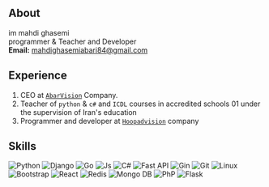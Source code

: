   ## About
<p>
im mahdi ghasemi<br>
programmer & Teacher and Developer<br>
<b>Email:</b> <a href="mailto:mahdighasemiabari84@gmail.com">mahdighasemiabari84@gmail.com</a>
</p>

  ## Experience
1. CEO at <a href='https://github.com/abarvision/'>`AbarVision`</a> Company.
2. Teacher of `python` & `c#` and `ICDL` courses in accredited schools 01 under the supervision of Iran's education
3. Programmer and developer at <a href='https://github.com//hoopadvision/'>`Hoopadvision`</a> company

  ## Skills
![Python](https://img.shields.io/badge/python-%2320232a.svg?style=for-the-badge&logo=python)
![Django](https://img.shields.io/badge/django-%2320232a.svg?style=for-the-badge&logo=django)
![Go](https://img.shields.io/badge/Go%20Lang-%2320232a.svg?style=for-the-badge&logo=go)
![Js](https://img.shields.io/badge/java%20script-%2320232a.svg?style=for-the-badge&logo=javascript)
![C#](https://img.shields.io/badge/C%20Sharp-%2320232a.svg?style=for-the-badge&logo=csharp)
![Fast API](https://img.shields.io/badge/fastapi-%2320232a.svg?style=for-the-badge&logo=fastapi)
![Gin](https://img.shields.io/badge/gin-%2320232a.svg?style=for-the-badge&logo=gin)
![Git](https://img.shields.io/badge/git-%2320232a.svg?style=for-the-badge&logo=git)
![Linux](https://img.shields.io/badge/linux-%2320232a.svg?style=for-the-badge&logo=linux)
![Bootstrap](https://img.shields.io/badge/bootstrap-%2320232a.svg?style=for-the-badge&logo=bootstrap)
![React](https://img.shields.io/badge/react-%2320232a.svg?style=for-the-badge&logo=react)
![Redis](https://img.shields.io/badge/redis-%2320232a.svg?style=for-the-badge&logo=redis)
![Mongo DB](https://img.shields.io/badge/mongodb-%2320232a.svg?style=for-the-badge&logo=mongodb)
![PhP](https://img.shields.io/badge/php-%2320232a.svg?style=for-the-badge&logo=php)
![Flask](https://img.shields.io/badge/flask-%2320232a.svg?style=for-the-badge&logo=flask)
